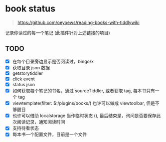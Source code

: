 # book status

> https://github.com/oeyoews/reading-books-with-tiddlywiki

记录你读过的每一个笔记 (此插件针对上述链接的项目)

## TODO

- [x] 在每个目录旁边显示是否阅读过，bingo/x
- [x] 获取目录 json 数据
- [x] getstorytiddler
- [x] click event
- [x] status json
- [x] 如何获取每个笔记的书名，通过 sourceTiddler, 或者获取 tag, 每本书只有一个 tag
- [x] viewtemplate(filter: $:/plugins/books/) 也许可以做成 viewtoolbar, 但是不够醒目
- [x] 也许可以借助 localstorage 当作临时状态 (), 最后结束是，询问是否要保存此次阅读记录，通知阅读时间
- [x] 支持待看状态
- [x] 每本书一个配置文件，目前是一个文件
